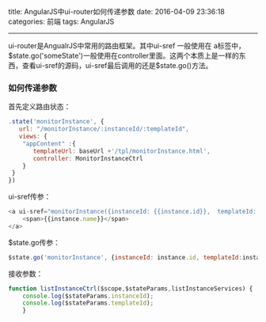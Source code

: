 title: AngularJS中ui-router如何传递参数
date: 2016-04-09 23:36:18
categories: 前端
tags: AngularJS

---

ui-router是AngualrJS中常用的路由框架。其中ui-sref 一般使用在 a标签中，\$state.go('someState')一般使用在controller里面。这两个本质上是一样的东西，查看ui-sref的源码，ui-sref最后调用的还是$state.go()方法。

### 如何传递参数
首先定义路由状态：
```js
.state('monitorInstance', {
   url: "/monitorInstance/:instanceId/:templateId",
   views: {
    "appContent" :{
       templateUrl: baseUrl +'/tpl/monitorInstance.html',
       controller: MonitorInstanceCtrl
    }
 }
})
```

ui-sref传参：
```js
<a ui-sref="monitorInstance({instanceId: {{instance.id}},  templateId: {{instance.template.id}} })">
    <span>{{instance.name}}</span>
</a>

```
$state.go传参：
```js
$state.go('monitorInstance', {instanceId: instance.id, templateId:instance.template.id});
```
接收参数：
```js
function listInstanceCtrl($scope,$stateParams,listInstanceServices) {
    console.log($stateParams.instanceId);
    console.log($stateParams.templateId);
    }
```